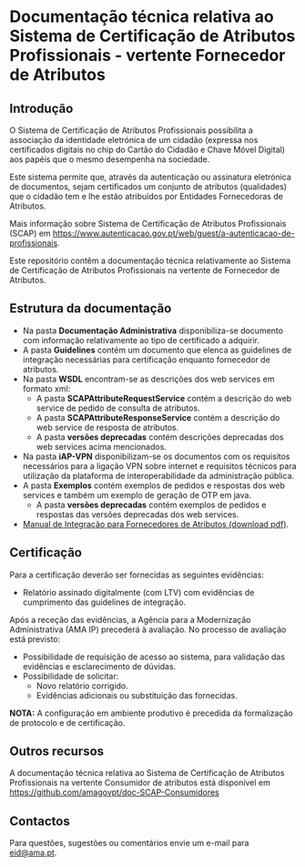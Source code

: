 
# Documentação técnica relativa ao Sistema de Certificação de Atributos Profissionais - vertente Fornecedor de Atributos


## Introdução
O Sistema de Certificação de Atributos Profissionais possibilita a associação da identidade eletrónica de um cidadão (expressa nos certificados digitais no chip do Cartão do Cidadão e Chave Móvel Digital) aos papéis que o mesmo desempenha na sociedade.

Este sistema permite que, através da autenticação ou assinatura eletrónica de documentos, sejam certificados um conjunto de atributos (qualidades) que o cidadão tem e lhe estão atribuídos por Entidades Fornecedoras de Atributos. 

Mais informação sobre Sistema de Certificação de Atributos Profissionais (SCAP) em https://www.autenticacao.gov.pt/web/guest/a-autenticacao-de-profissionais.

Este repositório contêm a documentação técnica relativamente ao Sistema de Certificação de Atributos Profissionais na vertente de Fornecedor de Atributos.

## Estrutura da documentação

* Na pasta **Documentação Administrativa** disponibiliza-se documento com informação relativamente ao tipo de certificado a adquirir.
* A pasta **Guidelines** contém um documento que elenca as guidelines de integração necessárias para certificação enquanto fornecedor de atributos.
* Na pasta **WSDL** encontram-se as descrições dos web services em formato xml:
	* A pasta **SCAPAttributeRequestService** contém a descrição do web service de pedido de consulta de atributos.
	* A pasta **SCAPAttributeResponseService** contém a descrição do web service de resposta de atributos.
	* A pasta **versões deprecadas** contém descrições deprecadas dos web services acima mencionados.
* Na pasta **iAP-VPN** disponibilizam-se os documentos com os requisitos necessários para a ligação VPN sobre internet e requisitos técnicos para utilização da plataforma de interoperabilidade da administração pública.
* A pasta **Exemplos** contém exemplos de pedidos e respostas dos web services e também um exemplo de geração de OTP em java.
	* A pasta **versões deprecadas** contém exemplos de pedidos e respostas das versões deprecadas dos web services. 
* [Manual de Integração para Fornecedores de Atributos (download pdf)](https://amagovpt.github.io/doc-SCAP-Fornecedores/SCAP&#32;-&#32;Manual&#32;de&#32;Integração&#32;para&#32;Fornecedores&#32;de&#32;Atributos.pdf).

## Certificação
Para a certificação deverão ser fornecidas as seguintes evidências:
* Relatório assinado digitalmente (com LTV) com evidências de cumprimento das guidelines de integração.

Após a receção das evidências, a Agência para a Modernização Administrativa (AMA IP)  precederá à avaliação.
No processo de avaliação está previsto: 
 - Possibilidade de requisição de acesso ao sistema, para validação das evidências e esclarecimento de dúvidas.
 - Possibilidade de solicitar:
	 - Novo relatório corrigido.
	 - Evidências adicionais ou substituição das fornecidas.

**NOTA:** A configuração em ambiente produtivo é precedida da formalização de protocolo e de certificação.

## Outros recursos
A documentação técnica relativa ao Sistema de Certificação de Atributos Profissionais na vertente Consumidor de atributos está disponível em https://github.com/amagovpt/doc-SCAP-Consumidores

## Contactos
Para questões, sugestões ou comentários envie um e-mail para eid@ama.pt.